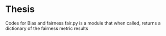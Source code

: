 # Thesis
Codes for Bias and fairness
fair.py is a module that when called, returns a dictionary of the fairness metric results
